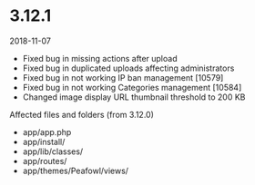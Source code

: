 # 3.12.1

2018-11-07

- Fixed bug in missing actions after upload
- Fixed bug in duplicated uploads affecting administrators
- Fixed bug in not working IP ban management [10579]
- Fixed bug in not working Categories management [10584]
- Changed image display URL thumbnail threshold to 200 KB

Affected files and folders (from 3.12.0)

- app/app.php
- app/install/
- app/lib/classes/
- app/routes/
- app/themes/Peafowl/views/

